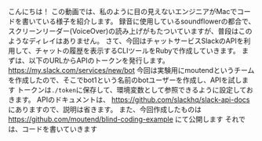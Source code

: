 こんにちは！
この動画では、私のように目の見えないエンジニアがMacでコードを書いている様子を紹介します。
録音に使用しているsoundflowerの都合で、スクリーンリーダー(VoiceOver)の読み上げがもたついていますが、普段はこのようなディレイはありません。
さて、今回はチャットサービスSlackのAPIを利用して、チャットの履歴を表示するCLIツールをRubyで作成していきます。
まずは、以下のURLからAPIのトークンを発行します。
https://my.slack.com/services/new/bot
今回は実験用にmoutendというチームを作成したので、そこでbot1という名前のbotユーザーを作成し、APIを試します
トークンは`./token`に保存して、環境変数として参照できるように設定しておきます。
APIのドキュメントは、
https://github.com/slackhq/slack-api-docs
にありますので、説明は省きます。
また、今回作成したものは
https://github.com/moutend/blind-coding-example
にて公開します
それでは、コードを書いていきます
